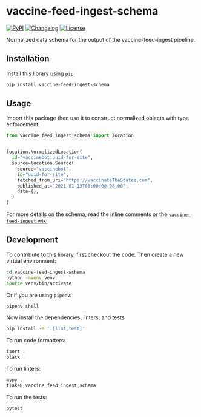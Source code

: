 # vaccine-feed-ingest-schema

[![PyPI](https://img.shields.io/pypi/v/vaccine-feed-ingest-schema.svg)](https://pypi.org/project/vaccine-feed-ingest-schema/)
[![Changelog](https://img.shields.io/github/v/release/CAVaccineInventory/vaccine-feed-ingest-schema?include_prereleases&label=changelog)](https://github.com/CAVaccineInventory/vaccine-feed-ingest-schema/releases)
[![License](https://img.shields.io/badge/license-MIT-blue.svg)](https://github.com/CAVaccineInventory/vaccine-feed-ingest-schema/blob/main/LICENSE)

Normalized data schema for the output of the vaccine-feed-ingest pipeline.

## Installation

Install this library using `pip`:

```sh
pip install vaccine-feed-ingest-schema
```

## Usage

Import this package then use it to construct normalized objects with type
enforcement.

```python
from vaccine_feed_ingest_schema import location


location.NormalizedLocation(
  id="vaccinebot:uuid-for-site",
  source=location.Source(
    source="vaccinebot",
    id="uuid-for-site",
    fetched_from_uri="https://vaccinateTheStates.com",
    published_at="2021-01-13T00:00:00-08:00",
    data={},
  )
)
```

For more details on the schema, read the inline comments or the
[`vaccine-feed-ingest` wiki](https://github.com/CAVaccineInventory/vaccine-feed-ingest/wiki/Normalized-Location-Schema).

## Development

To contribute to this library, first checkout the code. Then create a new
virtual environment:

```sh
cd vaccine-feed-ingest-schema
python -mvenv venv
source venv/bin/activate
```

Or if you are using `pipenv`:

```sh
pipenv shell
```

Now install the dependencies, linters, and tests:

```sh
pip install -e '.[lint,test]'
```

To run code formatters:

```sh
isort .
black .
```

To run linters:

```sh
mypy .
flake8 vaccine_feed_ingest_schema
```

To run the tests:

```sh
pytest
```
